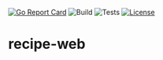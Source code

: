 [![Go Report Card](https://goreportcard.com/badge/zpxio/recipe-web)](https://goreportcard.com/report/zpxio/recipe-web) ![Build](https://github.com/zpxio/recipe-web/actions/workflows/build.yml/badge.svg) ![Tests](https://github.com/zpxio/recipe-web/actions/workflows/tests.yml/badge.svg) [![License](https://img.shields.io/badge/License-Apache%202.0-blue.svg)](https://github.com/zpxio/recipe-web/blob/master/LICENSE)

# recipe-web